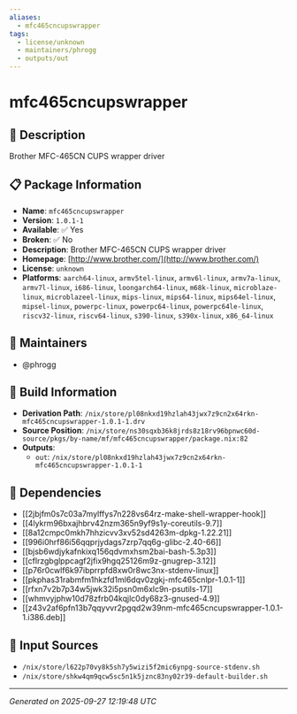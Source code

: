 ```yaml
---
aliases:
  - mfc465cncupswrapper
tags:
  - license/unknown
  - maintainers/phrogg
  - outputs/out
---
```


# mfc465cncupswrapper

## 📝 Description

Brother MFC-465CN CUPS wrapper driver

## 📋 Package Information

- **Name**: `mfc465cncupswrapper`
- **Version**: `1.0.1-1`
- **Available**: ✅ Yes
- **Broken**: ✅ No
- **Description**: Brother MFC-465CN CUPS wrapper driver
- **Homepage**: [http://www.brother.com/](http://www.brother.com/)
- **License**: `unknown`
- **Platforms**: `aarch64-linux`, `armv5tel-linux`, `armv6l-linux`, `armv7a-linux`, `armv7l-linux`, `i686-linux`, `loongarch64-linux`, `m68k-linux`, `microblaze-linux`, `microblazeel-linux`, `mips-linux`, `mips64-linux`, `mips64el-linux`, `mipsel-linux`, `powerpc-linux`, `powerpc64-linux`, `powerpc64le-linux`, `riscv32-linux`, `riscv64-linux`, `s390-linux`, `s390x-linux`, `x86_64-linux`
## 👥 Maintainers

- @phrogg


## 🔧 Build Information

- **Derivation Path**: `/nix/store/pl08nkxd19hzlah43jwx7z9cn2x64rkn-mfc465cncupswrapper-1.0.1-1.drv`
- **Source Position**: `/nix/store/ns30sqxb36k8jrds8z18rv96bpnwc60d-source/pkgs/by-name/mf/mfc465cncupswrapper/package.nix:82`
- **Outputs**:
  - `out`:  `/nix/store/pl08nkxd19hzlah43jwx7z9cn2x64rkn-mfc465cncupswrapper-1.0.1-1`

## 🔗 Dependencies

- [[2jbjfm0s7c03a7mylffys7n228vs64rz-make-shell-wrapper-hook]]
- [[4lykrm96bxajhbrv42nzm365n9yf9s1y-coreutils-9.7]]
- [[8a12cmpc0mkh7hhzicvv3xv52sd4263m-dpkg-1.22.21]]
- [[996i0hrf86i56qqprjydags7zrp7qq6g-glibc-2.40-66]]
- [[bjsb6wdjykafnkixq156qdvmxhsm2bai-bash-5.3p3]]
- [[cflrzgbglppcagf2jfix9hgq25126m9z-gnugrep-3.12]]
- [[p76r0cwlf6k97ibprrpfd8xw0r8wc3nx-stdenv-linux]]
- [[pkphas31rabmfm1hkzfd1ml6dqv0zgkj-mfc465cnlpr-1.0.1-1]]
- [[rfxn7v2b7p34w5jwk32i5psn0m6xlc9n-psutils-17]]
- [[whmvyjphw10d78zfrb04kqjlc0dy68z3-gnused-4.9]]
- [[z43v2af6pfn13b7qqyvvr2pgqd2w39nm-mfc465cncupswrapper-1.0.1-1.i386.deb]]

## 📁 Input Sources

- `/nix/store/l622p70vy8k5sh7y5wizi5f2mic6ynpg-source-stdenv.sh`
- `/nix/store/shkw4qm9qcw5sc5n1k5jznc83ny02r39-default-builder.sh`

---
*Generated on 2025-09-27 12:19:48 UTC*
